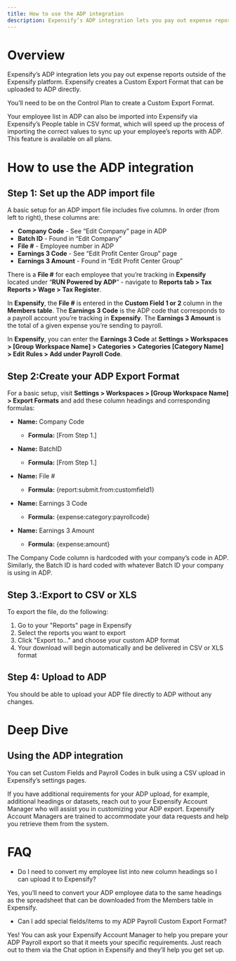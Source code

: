 ```yaml
---
title: How to use the ADP integration
description: Expensify’s ADP integration lets you pay out expense reports outside of the Expensify platform. Expensify creates a Custom Export Format that can be uploaded to ADP directly. 
---
```

# Overview
Expensify’s ADP integration lets you pay out expense reports outside of the Expensify platform. Expensify creates a Custom Export Format that can be uploaded to ADP directly. 

You’ll need to be on the Control Plan to create a Custom Export Format.

Your employee list in ADP can also be imported into Expensify via Expensify’s People table in CSV format, which will speed up the process of importing the correct values to sync up your employee’s reports with ADP. This feature is available on all plans. 

# How to use the ADP integration

## Step 1: Set up the ADP import file

A basic setup for an ADP import file includes five columns. In order (from left to right), these columns are: 

- **Company Code** - See “Edit Company” page in ADP
- **Batch ID** - Found in “Edit Company”
- **File #** - Employee number in ADP
- **Earnings 3 Code** - See “Edit Profit Center Group” page
- **Earnings 3 Amount** - Found in “Edit Profit Center Group”

There is a **File #** for each employee that you’re tracking in **Expensify** located under “**RUN Powered by ADP**” - navigate to **Reports tab > Tax Reports > Wage > Tax Register**.

In **Expensify**, the **File #** is entered in the **Custom Field 1 or 2** column in the **Members table**. 
The **Earnings 3 Code** is the ADP code that corresponds to a payroll account you’re tracking in **Expensify**. The **Earnings 3 Amount** is the total of a given expense you’re sending to payroll.

In **Expensify**, you can enter the **Earnings 3 Code** at **Settings > Workspaces > [Group Workspace Name] > Categories > Categories [Category Name] > Edit Rules > Add under Payroll Code**.

## Step 2:Create your ADP Export Format

For a basic setup, visit **Settings > Workspaces > [Group Workspace Name] > Export Formats** and add these column headings and corresponding formulas: 

- **Name:** Company Code
  - **Formula:** [From Step 1.]
  
- **Name:** BatchID
  - **Formula:** [From Step 1.]
  
- **Name:** File #
  - **Formula:** {report:submit.from:customfield1}
  
- **Name:** Earnings 3 Code
  - **Formula:** {expense:category:payrollcode}
  
- **Name:** Earnings 3 Amount
  - **Formula:** {expense:amount}

The Company Code column is hardcoded with your company’s code in ADP. Similarly, the Batch ID is hard coded with whatever Batch ID your company is using in ADP.

## Step 3.:Export to CSV or XLS

To export the file, do the following:

1. Go to your "Reports" page in Expensify
2. Select the reports you want to export
3. Click "Export to..." and choose your custom ADP format
4. Your download will begin automatically and be delivered in CSV or XLS format

## Step 4: Upload to ADP

You should be able to upload your ADP file directly to ADP without any changes.

# Deep Dive

## Using the ADP integration

You can set Custom Fields and Payroll Codes in bulk using a CSV upload in Expensify’s settings pages. 

If you have additional requirements for your ADP upload, for example, additional headings or datasets, reach out to your Expensify Account Manager who will assist you in customizing your ADP export. Expensify Account Managers are trained to accommodate your data requests and help you retrieve them from the system.

# FAQ 

- Do I need to convert my employee list into new column headings so I can upload it to Expensify?

Yes, you’ll need to convert your ADP employee data to the same headings as the spreadsheet that can be downloaded from the Members table in Expensify. 

- Can I add special fields/items to my ADP Payroll Custom Export Format?

Yes! You can ask your Expensify Account Manager to help you prepare your ADP Payroll export so that it meets your specific requirements. Just reach out to them via the Chat option in Expensify and they’ll help you get set up.
